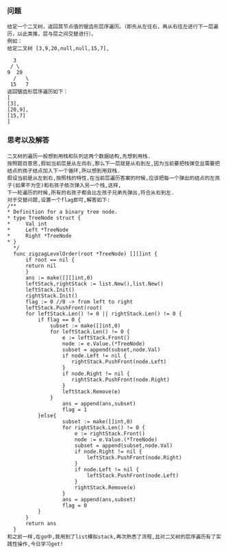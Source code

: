 ### 问题

    给定一个二叉树，返回其节点值的锯齿形层序遍历。（即先从左往右，再从右往左进行下一层遍历，以此类推，层与层之间交替进行）。
    例如：
    给定二叉树 [3,9,20,null,null,15,7],
    
      3
     / \
    9  20
      /   \
     15   7
    返回锯齿形层序遍历如下：
    [
    [3],
    [20,9],
    [15,7]
    ]
### 思考以及解答

    二叉树的遍历一般想到用栈和队列这两个数据结构,先想到用栈.
    按照题目意思,假如当前层是从左向右,那么下一层就是从右到左,因为当前要把栈弹空且需要把结点的孩子结点加入下一个循环,所以想到用双栈.
    假设当前是从左到右,按照栈的特性,在当前层遍历答案的时候,应该把每一个弹出的结点的左孩子(如果不为空)和右孩子依次弹入另一个栈,这样,
    下一轮遍历的时候,所有的右孩子都会比左孩子兄弟先弹出,符合从右到左.
    对于交替问题,设置一个flag即可,解答如下:
    /**
    * Definition for a binary tree node.
    * type TreeNode struct {
    *     Val int
    *     Left *TreeNode
    *     Right *TreeNode
    * }
      */
      func zigzagLevelOrder(root *TreeNode) [][]int {
          if root == nil {
          return nil
          }
          ans := make([][]int,0)
          leftStack,rightStack := list.New(),list.New()
          leftStack.Init()
          rightStack.Init()
          flag := 0 //0 -> from left to right
          leftStack.PushFront(root)
          for leftStack.Len() != 0 || rightStack.Len() != 0 {
              if flag == 0 {
                  subset := make([]int,0)
                  for leftStack.Len() != 0 {
                      e := leftStack.Front()
                      node := e.Value.(*TreeNode)
                      subset = append(subset,node.Val)
                      if node.Left != nil {
                         rightStack.PushFront(node.Left)
                      }
                      if node.Right != nil {
                         rightStack.PushFront(node.Right)
                      }
                      leftStack.Remove(e)
                  }
                      ans = append(ans,subset)
                      flag = 1
              }else{
                      subset := make([]int,0)
                      for rightStack.Len() != 0 {
                          e := rightStack.Front()
                          node := e.Value.(*TreeNode)
                          subset = append(subset,node.Val)
                          if node.Right != nil {
                              leftStack.PushFront(node.Right)
                          }
                          if node.Left != nil {
                              leftStack.PushFront(node.Left)
                          }
                          rightStack.Remove(e)
                      }
                      ans = append(ans,subset)
                      flag = 0
              }
          }
          return ans
      }
    和之前一样,在go中,我用到了list模拟stack,再次熟悉了流程,且对二叉树的层序遍历有了实践性操作,今日学习get!